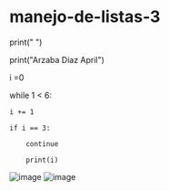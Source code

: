 # manejo-de-listas-3
print(" ")

print("Arzaba Diaz April")

i =0

while 1 < 6:

    i += 1
    
    if i == 3:
    
        continue
        
        print(i)
![image](https://github.com/user-attachments/assets/c8040bbc-f776-4186-9a99-99cf357875bc)
![image](https://github.com/user-attachments/assets/100afd67-198e-44b4-9527-87b1da2084c8)

